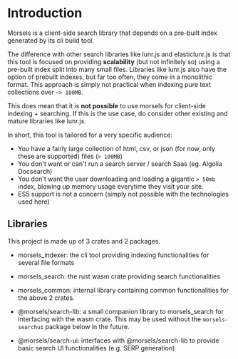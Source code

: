 # Introduction

Morsels is a client-side search library that depends on a pre-built index generated by its cli build tool.

The difference with other search libraries like lunr.js and elasticlunr.js is that this tool is focused on providing **scalability** (but not infinitely so) using a pre-built index split into many small files. Libraries like lunr.js also have the option of prebuilt indexes, but far too often, they come in a monolithic format. This approach is simply not practical when indexing pure text collections over `~> 100MB`.

This does mean that it is **not possible** to use morsels for client-side indexing + searching. If this is the use case, do consider other existing and mature libraries like lunr.js.

In short, this tool is tailored for a very specific audience:
- You have a fairly large collection of html, csv, or json (for now, only these are supported) files (`> 100MB`)
- You don't want or can't run a search server / search Saas (eg. Algolia Docsearch)
- You don't want the user downloading and loading a gigantic `> 50mb` index, blowing up memory usage everytime they visit your site.
- ES5 support is not a concern (simply not possible with the technologies used here)

## Libraries

This project is made up of 3 crates and 2 packages.

- morsels_indexer: the cli tool providing indexing functionalities for several file formats
- morsels_search: the rust wasm crate providing search functionalities
- morsels_common: internal library containing common functionalities for the above 2 crates.

- @morsels/search-lib: a small companion library to morsels_search for interfacing with the wasm crate. This may be used without the `morsels-searchui` package below in the future.
- @morsels/search-ui: interfaces with @morsels/search-lib to provide basic search UI functionalities (e.g. SERP generation)

